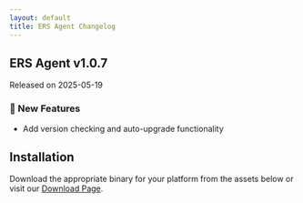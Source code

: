 ```yaml
---
layout: default
title: ERS Agent Changelog
---
```


## ERS Agent v1.0.7

Released on 2025-05-19

### 🚀 New Features

- Add version checking and auto-upgrade functionality


## Installation

Download the appropriate binary for your platform from the assets below or visit our [Download Page](https://forewall.github.io/ers-release/).
